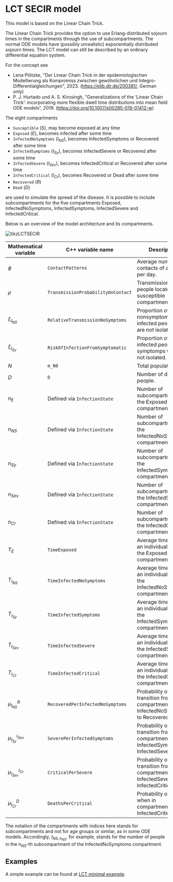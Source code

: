 # LCT SECIR model

This model is based on the Linear Chain Trick. 

The Linear Chain Trick provides the option to use Erlang-distributed sojourn times in the compartments through the use of subcompartments. 
The normal ODE models have (possibly unrealistic) exponentially distributed sojourn times.
The LCT model can still be described by an ordinary differential equation system.

For the concept see 
- Lena Plötzke, "Der Linear Chain Trick in der epidemiologischen Modellierung als Kompromiss zwischen gewöhnlichen und Integro-Differentialgleichungen", 2023. (https://elib.dlr.de/200381/, German only)
- P. J. Hurtado und A. S. Kirosingh, "Generalizations of the ‘Linear Chain Trick’: incorporating more flexible dwell time distributions into mean field ODE models“, 2019. (https://doi.org/10.1007/s00285-019-01412-w)

The eight compartments 
- `Susceptible` ($S$), may become exposed at any time
- `Exposed` ($E$), becomes infected after some time
- `InfectedNoSymptoms` ($I_{NS}$), becomes InfectedSymptoms or Recovered after some time
- `InfectedSymptoms` ($I_{Sy}$), becomes InfectedSevere or Recovered after some time
- `InfectedSevere` ($I_{Sev}$), becomes InfectedCritical or Recovered after some time
- `InfectedCritical` ($I_{Cr}$), becomes Recovered or Dead after some time
- `Recovered` ($R$)
- `Dead` ($D$)

are used to simulate the spread of the disease. 
It is possible to include subcompartments for the five compartments Exposed, InfectedNoSymptoms, InfectedSymptoms, InfectedSevere and InfectedCritical.

Below is an overview of the model architecture and its compartments.

![tikzLCTSECIR](https://github.com/SciCompMod/memilio/assets/70579874/6a5d5a95-20f9-4176-8894-c091bd48bfb7)

| Mathematical variable                   | C++ variable name | Description |
|---------------------------- | --------------- | -------------------------------------------------------------------------------------------------- |
| $\phi$                      |  `ContactPatterns`               | Average number of contacts of a person per day. |
| $\rho$                      |  `TransmissionProbabilityOnContact`               | Transmission risk for people located in the susceptible compartments. |
| $\xi_{I_{NS}}$               |  `RelativeTransmissionNoSymptoms`               | Proportion of nonsymptomatically infected people who are not isolated. |
| $\xi_{I_{Sy}}$               | `RiskOfInfectionFromSymptomatic`                | Proportion of infected people with symptomps who are not isolated. |
| $N$                         | `m_N0`   | Total population. |
| $D$                         |  `D`  | Number of death people. |
| $n_E$                         |  Defined via `InfectionState`  | Number of subcompartments of the Exposed compartment. |
| $n_{NS}$                         |  Defined via `InfectionState`  | Number of subcompartments of the InfectedNoSymptoms compartment. |
| $n_{Sy}$                         |  Defined via `InfectionState`  | Number of subcompartments of the InfectedSymptoms compartment. |
| $n_{Sev}$                         | Defined via `InfectionState`  | Number of subcompartments of the InfectedSevere compartment.|
| $n_{Cr}$                         |  Defined via `InfectionState`  | Number of subcompartments of the InfectedCritical compartment. |
| $T_E$                    |  `TimeExposed`               | Average time in days an individual stays in the Exposed compartment. |
| $T_{I_{NS}}$                    |  `TimeInfectedNoSymptoms`               | Average time in days an individual stays in the InfectedNoSymptoms compartment. |
| $T_{I_{Sy}}$                    |  `TimeInfectedSymptoms`               | Average time  in days an individual stays in the InfectedSymptoms compartment. |
| $T_{I_{Sev}}$                       |  `TimeInfectedSevere`               | Average time in days an individual stays in the InfectedSevere compartment. |
| $T_{I_{Cr}}$                       |  `TimeInfectedCritical`               | Average time in days an individual stays in the InfectedCritical compartment. |
| $\mu_{I_{NS}}^{R}$              |   `RecoveredPerInfectedNoSymptoms`              | Probability of transition from compartment InfectedNoSymptoms to Recovered. |  
| $\mu_{I_{Sy}}^{I_{Sev}}$              |   `SeverePerInfectedSymptoms`              | Probability of transition from compartment InfectedSymptoms to InfectedSevere. |
| $\mu_{I_{Sev}}^{I_{Cr}}$              |   `CriticalPerSevere`              | Probability of transition from compartment InfectedSevere to InfectedCritical. |  
| $\mu_{I_{Cr}}^{D}$              |   `DeathsPerCritical`              | Probability of dying when in compartment InfectedCritical. |   

The notation of the compartments with indices here stands for subcompartments and not for age groups or similar, as in some ODE models. Accordingly, $I_{NS,n_{NS}}$, for example, stands for the number of people in the $n_{NS}$-th subcompartment of the InfectedNoSymptoms compartment.


## Examples

A simple example can be found at [LCT minimal example](../../examples/lct_secir.cpp).

